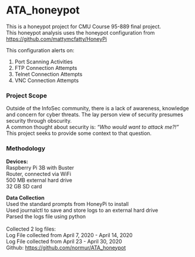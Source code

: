 # ATA_honeypot

This is a honeypot project for CMU Course 95-889 final project.  
This honeypot analysis uses the honeypot configuration from https://github.com/mattymcfatty/HoneyPi
  
This configuration alerts on: 
 1. Port Scanning Activities
 2. FTP Connection Attempts
 3. Telnet Connection Attempts
 4. VNC Connection Attempts
 
### Project Scope
Outside of the InfoSec community, there is a lack of awareness, knowledge and concern for cyber threats. The lay person view of security presumes security through obscurity. <br> 
A common thought about security is:
*“Who would want to attack me?!”* <br> 
This project seeks to provide some context to that question.
 
 ### Methodology
**Devices:** <br> 
Raspberry Pi 3B with Buster <br> 
Router, connected via WiFi<br> 
500 MB external hard drive<br> 
32 GB SD card<br> 

**Data Collection**<br> 
Used the standard prompts from HoneyPi to install<br> 
Used journalctl to save and store logs to an external hard drive <br> 
Parsed the logs file using python<br>
<br> 
Collected 2 log files: <br> 
Log File collected from April 7, 2020 - April 14, 2020<br> 
Log File collected from April 23 - April 30, 2020<br> 
Github: https://github.com/normur/ATA_honeypot

